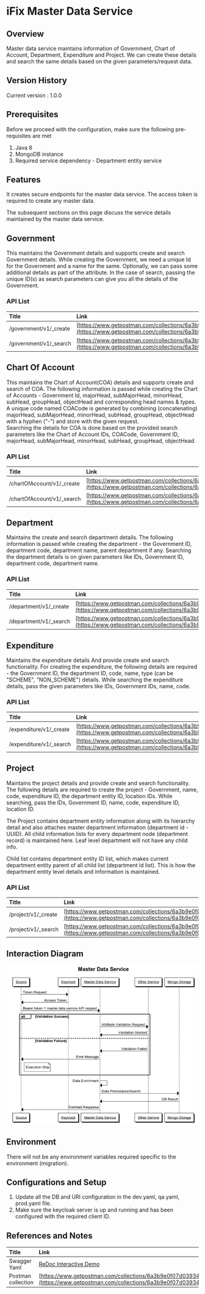 # iFix Master Data Service

## Overview

Master data service maintains information of Government, Chart of Account, Department, Expenditure and Project. We can create these details and search the same details based on the given parameters/request data.

## Version History

Current version : 1.0.0

## Prerequisites

Before we proceed with the configuration, make sure the following pre-requisites are met

1. Java 8
2. MongoDB instance
3. Required service dependency - Department entity service

## Features

It creates secure endpoints for the master data service. The access token is required to create any master data.

The subsequent sections on this page discuss the service details maintained by the master data service.

## Government

This maintains the Government details and supports create and search Government details. While creating the Government, we need a unique Id for the Government and a name for the same. Optionally, we can pass some additional details as part of the attribute. In the case of search, passing the unique ID\(s\) as search parameters can give you all the details of the Government.

### **API List**

| **Title** | **Link** |
| :--- | :--- |
| /government/v1/\_create | [https://www.getpostman.com/collections/6a3b9e0f07d03934725a](https://www.getpostman.com/collections/6a3b9e0f07d03934725a) |
| /government/v1/\_search | [https://www.getpostman.com/collections/6a3b9e0f07d03934725a](https://www.getpostman.com/collections/6a3b9e0f07d03934725a) |

## Chart Of Account

This maintains the Chart of Account\(COA\) details and supports create and search of COA. The following information is passed while creating the Chart of Accounts - Government Id, majorHead, subMajorHead, minorHead, subHead, groupHead, objectHead and corresponding head names & types. A unique code named COACode is generated by combining \(concatenating\) majorHead, subMajorHead, minorHead, subHead, groupHead, objectHead with a hyphen \("-"\) and store with the given request.  
Searching the details for COA is done based on the provided search parameters like the Chart of Account IDs, COACode, Government ID, majorHead, subMajorHead, minorHead, subHead, groupHead, objectHead.

### **API List**

| **Title** | **Link** |
| :--- | :--- |
| /chartOfAccount/v1/\_create | [https://www.getpostman.com/collections/6a3b9e0f07d03934725a](https://www.getpostman.com/collections/6a3b9e0f07d03934725a) |
| /chartOfAccount/v1/\_search | [https://www.getpostman.com/collections/6a3b9e0f07d03934725a](https://www.getpostman.com/collections/6a3b9e0f07d03934725a) |

## Department

Maintains the create and search department details. The following information is passed while creating the department - the Government ID, department code, department name, parent department if any. Searching the department details is on given parameters like IDs, Government ID, department code, department name.

### **API List**

| **Title** | **Link** |
| :--- | :--- |
| /department/v1/\_create | [https://www.getpostman.com/collections/6a3b9e0f07d03934725a](https://www.getpostman.com/collections/6a3b9e0f07d03934725a) |
| /department/v1/\_search | [https://www.getpostman.com/collections/6a3b9e0f07d03934725a](https://www.getpostman.com/collections/6a3b9e0f07d03934725a) |

## Expenditure

Maintains the expenditure details And provide create and search functionality. For creating the expenditure, the following details are required - the Government ID, the department ID, code, name, type \(can be "SCHEME", "NON\_SCHEME"\) details. While searching the expenditure details, pass the given parameters like IDs, Government IDs, name, code.

### **API List**

| **Title** | **Link** |
| :--- | :--- |
| /expenditure/v1/\_create | [https://www.getpostman.com/collections/6a3b9e0f07d03934725a](https://www.getpostman.com/collections/6a3b9e0f07d03934725a) |
| /expenditure/v1/\_search | [https://www.getpostman.com/collections/6a3b9e0f07d03934725a](https://www.getpostman.com/collections/6a3b9e0f07d03934725a) |

## Project

Maintains the project details and provide create and search functionality. The following details are required to create the project - Government, name, code, expenditure ID, the department entity ID, location IDs. While searching, pass the IDs, Government ID, name, code, expenditure ID, location ID.

The Project contains department entity information along with its hierarchy detail and also attaches master department information \(department id - UUID\). All child information lists for every department node \(department record\) is maintained here. Leaf level department will not have any child info.

Child list contains department entity ID list, which makes current department entity parent of all child list \(department id list\). This is how the department entity level details and information is maintained.

### **API List**

| **Title** | **Link** |
| :--- | :--- |
| /project/v1/\_create | [https://www.getpostman.com/collections/6a3b9e0f07d03934725a](https://www.getpostman.com/collections/6a3b9e0f07d03934725a) |
| /project/v1/\_search | [https://www.getpostman.com/collections/6a3b9e0f07d03934725a](https://www.getpostman.com/collections/6a3b9e0f07d03934725a) |

## Interaction Diagram

![](../../../.gitbook/assets/image%20%2858%29.png)

## Environment

There will not be any environment variables required specific to the environment \(migration\).

## Configurations and Setup

1. Update all the DB and URI configuration in the dev.yaml, qa.yaml, prod.yaml file.
2. Make sure the keycloak server is up and running and has been configured with the required client ID.

## References and Notes

| **Title** | **Link** |
| :--- | :--- |
| Swagger Yaml | [ReDoc Interactive Demo](https://redocly.github.io/redoc/?url=https://raw.githubusercontent.com/egovernments/iFix-Dev/develop/domain-services/ifix-master-data-service/ifix-master-data-service-1.0.0.yaml#tag/COA/paths/~1chartOfAccount~1v1~1_search/post) |
| Postman collection | [https://www.getpostman.com/collections/6a3b9e0f07d03934725a](https://www.getpostman.com/collections/6a3b9e0f07d03934725a) |

